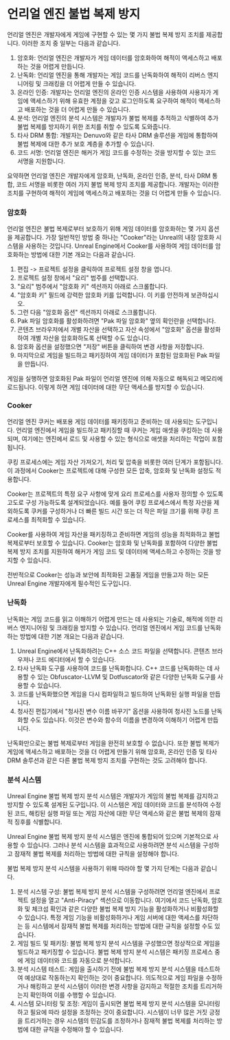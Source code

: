 # 언리얼 엔진 불법 복제 방지

언리얼 엔진은 개발자에게 게임에 구현할 수 있는 몇 가지 불법 복제 방지 조치를 제공합니다. 이러한 조치 중 일부는 다음과 같습니다.

1. 암호화: 언리얼 엔진은 개발자가 게임 데이터를 암호화하여 해적이 액세스하고 배포하는 것을 어렵게 만듭니다.
2. 난독화: 언리얼 엔진을 통해 개발자는 게임 코드를 난독화하여 해적이 리버스 엔지니어링 및 크래킹을 더 어렵게 만들 수 있습니다.
3. 온라인 인증: 개발자는 언리얼 엔진의 온라인 인증 시스템을 사용하여 사용자가 게임에 액세스하기 위해 유효한 계정을 갖고 로그인하도록 요구하여 해적이 액세스하고 배포하는 것을 더 어렵게 만들 수 있습니다.
4. 분석: 언리얼 엔진의 분석 시스템은 개발자가 불법 복제를 추적하고 식별하여 추가 불법 복제를 방지하기 위한 조치를 취할 수 있도록 도와줍니다.
5. 타사 DRM 통합: 개발자는 Denuvo와 같은 타사 DRM 솔루션을 게임에 통합하여 불법 복제에 대한 추가 보호 계층을 추가할 수 있습니다.
6. 코드 서명: 언리얼 엔진은 해커가 게임 코드를 수정하는 것을 방지할 수 있는 코드 서명을 지원합니다.



요약하면 언리얼 엔진은 개발자에게 암호화, 난독화, 온라인 인증, 분석, 타사 DRM 통합, 코드 서명을 비롯한 여러 가지 불법 복제 방지 조치를 제공합니다. 개발자는 이러한 조치를 구현하여 해적이 게임에 액세스하고 배포하는 것을 더 어렵게 만들 수 있습니다.



### 암호화

언리얼 엔진은 불법 복제로부터 보호하기 위해 게임 데이터를 암호화하는 몇 가지 옵션을 제공합니다. 가장 일반적인 방법 중 하나는 "Cooker"라는 Unreal의 내장 암호화 시스템을 사용하는 것입니다. Unreal Engine에서 Cooker를 사용하여 게임 데이터를 암호화하는 방법에 대한 기본 개요는 다음과 같습니다.

1. 편집 -> 프로젝트 설정을 클릭하여 프로젝트 설정 창을 엽니다.
2. 프로젝트 설정 창에서 "요리" 범주를 선택합니다.
3. "요리" 범주에서 "암호화 키" 섹션까지 아래로 스크롤합니다.
4. "암호화 키" 필드에 강력한 암호화 키를 입력합니다. 이 키를 안전하게 보관하십시오.
5. 그런 다음 "암호화 옵션" 섹션까지 아래로 스크롤합니다.
6. Pak 파일 암호화를 활성화하려면 "Pak 파일 암호화" 옆의 확인란을 선택합니다.
7. 콘텐츠 브라우저에서 개별 자산을 선택하고 자산 속성에서 "암호화" 옵션을 활성화하여 개별 자산을 암호화하도록 선택할 수도 있습니다.
8. 암호화 옵션을 설정했으면 "저장" 버튼을 클릭하여 변경 사항을 저장합니다.
9. 마지막으로 게임을 빌드하고 패키징하여 게임 데이터가 포함된 암호화된 Pak 파일을 만듭니다.

게임을 실행하면 암호화된 Pak 파일이 언리얼 엔진에 의해 자동으로 해독되고 메모리에 로드됩니다. 이렇게 하면 게임 데이터에 대한 무단 액세스를 방지할 수 있습니다.



### Cooker

언리얼 엔진 쿠커는 배포용 게임 데이터를 패키징하고 준비하는 데 사용되는 도구입니다. 언리얼 엔진에서 게임을 빌드하고 패키징할 때 쿠커는 게임 애셋을 쿠킹하는 데 사용되며, 여기에는 엔진에서 로드 및 사용할 수 있는 형식으로 애셋을 처리하는 작업이 포함됩니다.

쿠킹 프로세스에는 게임 자산 가져오기, 처리 및 압축을 비롯한 여러 단계가 포함됩니다. 이 과정에서 Cooker는 프로젝트에 대해 구성한 모든 압축, 암호화 및 난독화 설정도 적용합니다.

Cooker는 프로젝트의 특정 요구 사항에 맞게 요리 프로세스를 사용자 정의할 수 있도록 고도로 구성 가능하도록 설계되었습니다. 예를 들어 쿠킹 프로세스에서 특정 자산을 제외하도록 쿠커를 구성하거나 더 빠른 빌드 시간 또는 더 작은 파일 크기를 위해 쿠킹 프로세스를 최적화할 수 있습니다.

Cooker를 사용하여 게임 자산을 패키징하고 준비하면 게임의 성능을 최적화하고 불법 복제로부터 보호할 수 있습니다. Cooker는 암호화 및 난독화를 포함하여 다양한 불법 복제 방지 조치를 지원하여 해커가 게임 코드 및 데이터에 액세스하고 수정하는 것을 방지할 수 있습니다.

전반적으로 Cooker는 성능과 보안에 최적화된 고품질 게임을 만들고자 하는 모든 Unreal Engine 개발자에게 필수적인 도구입니다.



### 난독화

난독화는 게임 코드를 읽고 이해하기 어렵게 만드는 데 사용되는 기술로, 해적에 의한 리버스 엔지니어링 및 크래킹을 방지할 수 있습니다. 언리얼 엔진에서 게임 코드를 난독화하는 방법에 대한 기본 개요는 다음과 같습니다.

1. Unreal Engine에서 난독화하려는 C++ 소스 코드 파일을 선택합니다. 콘텐츠 브라우저나 코드 에디터에서 할 수 있습니다.
2. 타사 난독화 도구를 사용하여 코드를 난독화합니다. C++ 코드를 난독화하는 데 사용할 수 있는 Obfuscator-LLVM 및 Dotfuscator와 같은 다양한 난독화 도구를 사용할 수 있습니다.
3. 코드를 난독화했으면 게임을 다시 컴파일하고 빌드하여 난독화된 실행 파일을 만듭니다.
4. 청사진 편집기에서 "청사진 변수 이름 바꾸기" 옵션을 사용하여 청사진 노드를 난독화할 수도 있습니다. 이것은 변수와 함수의 이름을 변경하여 이해하기 어렵게 만듭니다.

난독화만으로는 불법 복제로부터 게임을 완전히 보호할 수 없습니다. 또한 불법 복제가 게임에 액세스하고 배포하는 것을 더 어렵게 만들기 위해 암호화, 온라인 인증 및 타사 DRM 솔루션과 같은 다른 불법 복제 방지 조치를 구현하는 것도 고려해야 합니다.



### 분석 시스템

Unreal Engine 불법 복제 방지 분석 시스템은 개발자가 게임의 불법 복제를 감지하고 방지할 수 있도록 설계된 도구입니다. 이 시스템은 게임 데이터와 코드를 분석하여 수정된 코드, 해킹된 실행 파일 또는 게임 자산에 대한 무단 액세스와 같은 불법 복제의 잠재적 징후를 식별합니다.

Unreal Engine 불법 복제 방지 분석 시스템은 엔진에 통합되어 있으며 기본적으로 사용할 수 있습니다. 그러나 분석 시스템을 효과적으로 사용하려면 분석 시스템을 구성하고 잠재적 불법 복제를 처리하는 방법에 대한 규칙을 설정해야 합니다.

불법 복제 방지 분석 시스템을 사용하기 위해 따라야 할 몇 가지 단계는 다음과 같습니다.

1. 분석 시스템 구성: 불법 복제 방지 분석 시스템을 구성하려면 언리얼 엔진에서 프로젝트 설정을 열고 "Anti-Piracy" 섹션으로 이동합니다. 여기에서 코드 난독화, 암호화 및 체크섬 확인과 같은 다양한 불법 복제 방지 기능을 활성화하거나 비활성화할 수 있습니다. 특정 게임 기능을 비활성화하거나 게임 서버에 대한 액세스를 차단하는 등 시스템에서 잠재적 불법 복제를 처리하는 방법에 대한 규칙을 설정할 수도 있습니다.
2. 게임 빌드 및 패키징: 불법 복제 방지 분석 시스템을 구성했으면 정상적으로 게임을 빌드하고 패키징할 수 있습니다. 불법 복제 방지 분석 시스템은 패키징 프로세스 중에 게임 데이터와 코드를 자동으로 분석합니다.
3. 분석 시스템 테스트: 게임을 출시하기 전에 불법 복제 방지 분석 시스템을 테스트하여 예상대로 작동하는지 확인하는 것이 중요합니다. 의도적으로 게임 파일을 수정하거나 해킹하고 분석 시스템이 이러한 변경 사항을 감지하고 적절한 조치를 트리거하는지 확인하여 이를 수행할 수 있습니다.
4. 시스템 모니터링 및 조정: 게임이 출시되면 불법 복제 방지 분석 시스템을 모니터링하고 필요에 따라 설정을 조정하는 것이 중요합니다. 시스템이 너무 많은 거짓 긍정을 트리거하는 경우 시스템의 민감도를 조정하거나 잠재적 불법 복제를 처리하는 방법에 대한 규칙을 수정해야 할 수 있습니다.



